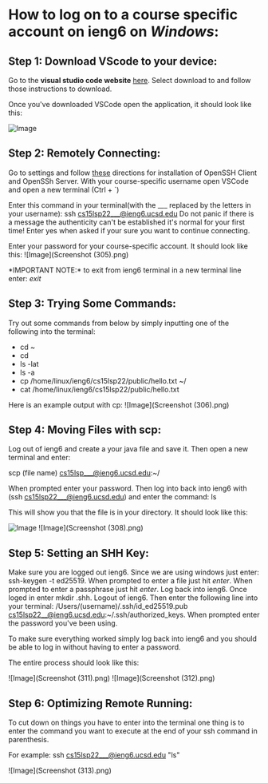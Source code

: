 # How to log on to a course specific account on ieng6 on *Windows*:


**Step 1: Download VScode to your device:**
---
Go to the **visual studio code website** [here](https://code.visualstudio.com/). 
Select download to and follow those instructions to download.
                                               
Once you've downloaded VSCode open the application, it should look like this: 

![Image](Screenshot(314).jpg)                                                

**Step 2: Remotely Connecting:**
---
Go to settings and follow [these](https://docs.microsoft.com/en-us/windows-server/administration/openssh/openssh_install_firstuse) directions for installation of OpenSSH Client and OpenSSh Server. 
With your course-specific username open VSCode and open a new terminal (Ctrl + `)
                                  
Enter this command in your terminal(with the ___ replaced by the letters in your username): ssh cs15lsp22___@ieng6.ucsd.edu
Do not panic if there is a message the authenticity can't be established it's normal for your first time! Enter yes when asked if your sure you want to continue connecting.

Enter your password for your course-specific account. It should look like this: 
![Image](Screenshot (305).png)
                                  
\*IMPORTANT NOTE:* to exit from ieng6 terminal in a new terminal line enter: *exit*                                  
                                  
**Step 3: Trying Some Commands:**
---
Try out some commands from below by simply inputting one of the following into the terminal:

* cd ~
* cd
* ls -lat
* ls -a
* cp /home/linux/ieng6/cs15lsp22/public/hello.txt ~/
* cat /home/linux/ieng6/cs15lsp22/public/hello.txt

Here is an example output with cp:
![Image](Screenshot (306).png) 
                                 
**Step 4: Moving Files with scp:**
---
Log out of ieng6 and create a your java file and save it. Then open a new terminal and enter: 

scp (file name) cs15lsp___@ieng6.ucsd.edu:~/

When prompted enter your password. Then log into back into ieng6 with (ssh cs15lsp22___@ieng6.ucsd.edu) and enter the command: ls

This will show you that the file is in your directory. It should look like this:

![Image](Screenshot(307).png)
![Image](Screenshot (308).png)
                                  
**Step 5: Setting an SHH Key:**   
---
Make sure you are logged out ieng6. Since we are using windows just enter: ssh-keygen -t ed25519. When prompted to enter a file just hit *enter*. When prompted to enter a passphrase just hit *enter*.
Log back into ieng6. Once loged in enter mkdir .shh. Logout of ieng6. Then enter the following line into your terminal: /Users/(username)/.ssh/id_ed25519.pub cs15lsp22__@ieng6.ucsd.edu:~/.ssh/authorized_keys. When prompted enter the password you've been using.
                                  
To make sure everything worked simply log back into ieng6 and you should be able to log in without having to enter a password.
                                  
The entire process should look like this:

![Image](Screenshot (311).png)
![Image](Screenshot (312).png)
                                  
**Step 6: Optimizing Remote Running:**
---
To cut down on things you have to enter into the terminal one thing is to enter the command you want to execute at the end of your ssh command in parenthesis.
                                  
For example: 
ssh cs15lsp22___@ieng6.ucsd.edu "ls"

![Image](Screenshot (313).png)
                                  
                                  


                                              
